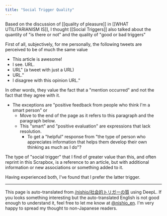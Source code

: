 ```yaml
---
title: "Social Trigger Quality"
---
```


Based on the discussion of [[quality of pleasure]] in [[WHAT UTILITARIANISM IS]], I thought [[Social Triggers]] also talked about the quantity of "is there or not" and the quality of "good or bad triggers"

First of all, subjectively, for me personally, the following tweets are perceived to be of much the same value
- This article is awesome!
- I see. URL.
- URL" (a tweet with just a URL)
- URL."
- I disagree with this opinion URL."

In other words, they value the fact that a "mention occurred" and not the fact that they agree with it.
- The exceptions are "positive feedback from people who think I'm a smart person" or
    - Move to the end of the page as it refers to this paragraph and the paragraph below.
    - This "smart" and "positive evaluation" are expressions that lack resolution.
        - To get a "helpful" response from "the type of person who appreciates information that helps them develop their own thinking as much as I do"?

The type of "social trigger" that I find of greater value than this, and often reprint in this Scrapbox, is a reference to an article, but with additional information or new associations or something added to it.

Having experienced both, I've found that I prefer the latter trigger.

---
This page is auto-translated from [/nishio/社会的トリガーの質](https://scrapbox.io/nishio/社会的トリガーの質) using DeepL. If you looks something interesting but the auto-translated English is not good enough to understand it, feel free to let me know at [@nishio_en](https://twitter.com/nishio_en). I'm very happy to spread my thought to non-Japanese readers.
